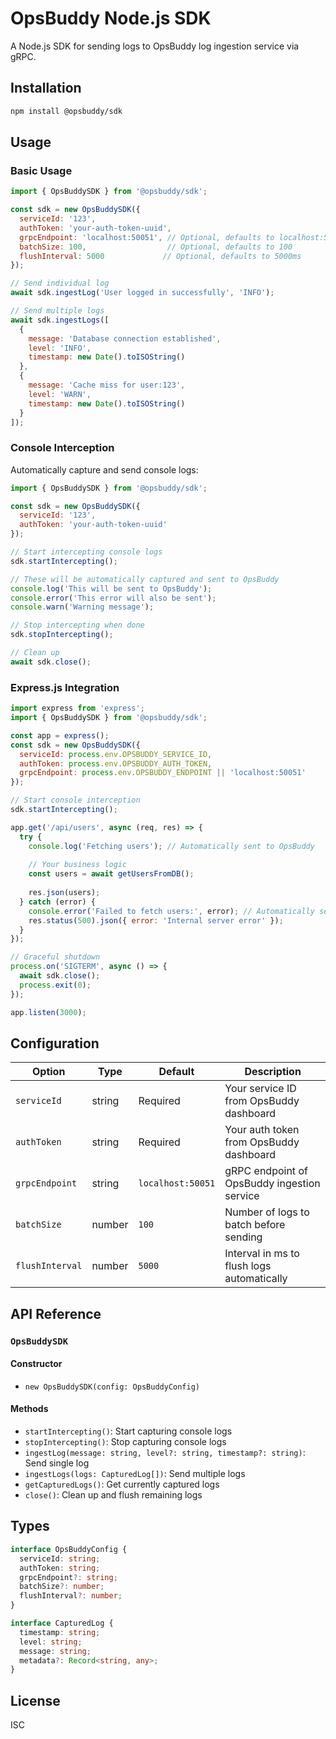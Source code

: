 # OpsBuddy Node.js SDK

A Node.js SDK for sending logs to OpsBuddy log ingestion service via gRPC.

## Installation

```bash
npm install @opsbuddy/sdk
```

## Usage

### Basic Usage

```javascript
import { OpsBuddySDK } from '@opsbuddy/sdk';

const sdk = new OpsBuddySDK({
  serviceId: '123',
  authToken: 'your-auth-token-uuid',
  grpcEndpoint: 'localhost:50051', // Optional, defaults to localhost:50051
  batchSize: 100,                  // Optional, defaults to 100
  flushInterval: 5000             // Optional, defaults to 5000ms
});

// Send individual log
await sdk.ingestLog('User logged in successfully', 'INFO');

// Send multiple logs
await sdk.ingestLogs([
  {
    message: 'Database connection established',
    level: 'INFO',
    timestamp: new Date().toISOString()
  },
  {
    message: 'Cache miss for user:123',
    level: 'WARN',
    timestamp: new Date().toISOString()
  }
]);
```

### Console Interception

Automatically capture and send console logs:

```javascript
import { OpsBuddySDK } from '@opsbuddy/sdk';

const sdk = new OpsBuddySDK({
  serviceId: '123',
  authToken: 'your-auth-token-uuid'
});

// Start intercepting console logs
sdk.startIntercepting();

// These will be automatically captured and sent to OpsBuddy
console.log('This will be sent to OpsBuddy');
console.error('This error will also be sent');
console.warn('Warning message');

// Stop intercepting when done
sdk.stopIntercepting();

// Clean up
await sdk.close();
```

### Express.js Integration

```javascript
import express from 'express';
import { OpsBuddySDK } from '@opsbuddy/sdk';

const app = express();
const sdk = new OpsBuddySDK({
  serviceId: process.env.OPSBUDDY_SERVICE_ID,
  authToken: process.env.OPSBUDDY_AUTH_TOKEN,
  grpcEndpoint: process.env.OPSBUDDY_ENDPOINT || 'localhost:50051'
});

// Start console interception
sdk.startIntercepting();

app.get('/api/users', async (req, res) => {
  try {
    console.log('Fetching users'); // Automatically sent to OpsBuddy
    
    // Your business logic
    const users = await getUsersFromDB();
    
    res.json(users);
  } catch (error) {
    console.error('Failed to fetch users:', error); // Automatically sent to OpsBuddy
    res.status(500).json({ error: 'Internal server error' });
  }
});

// Graceful shutdown
process.on('SIGTERM', async () => {
  await sdk.close();
  process.exit(0);
});

app.listen(3000);
```

## Configuration

| Option | Type | Default | Description |
|--------|------|---------|-------------|
| `serviceId` | string | Required | Your service ID from OpsBuddy dashboard |
| `authToken` | string | Required | Your auth token from OpsBuddy dashboard |
| `grpcEndpoint` | string | `localhost:50051` | gRPC endpoint of OpsBuddy ingestion service |
| `batchSize` | number | `100` | Number of logs to batch before sending |
| `flushInterval` | number | `5000` | Interval in ms to flush logs automatically |

## API Reference

### `OpsBuddySDK`

#### Constructor
- `new OpsBuddySDK(config: OpsBuddyConfig)`

#### Methods
- `startIntercepting()`: Start capturing console logs
- `stopIntercepting()`: Stop capturing console logs
- `ingestLog(message: string, level?: string, timestamp?: string)`: Send single log
- `ingestLogs(logs: CapturedLog[])`: Send multiple logs
- `getCapturedLogs()`: Get currently captured logs
- `close()`: Clean up and flush remaining logs

## Types

```typescript
interface OpsBuddyConfig {
  serviceId: string;
  authToken: string;
  grpcEndpoint?: string;
  batchSize?: number;
  flushInterval?: number;
}

interface CapturedLog {
  timestamp: string;
  level: string;
  message: string;
  metadata?: Record<string, any>;
}
```

## License

ISC